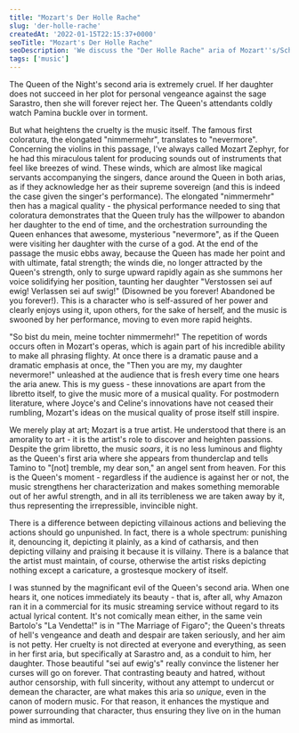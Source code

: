 ```yaml
---
title: "Mozart's Der Holle Rache"
slug: 'der-holle-rache'
createdAt: '2022-01-15T22:15:37+0000'
seoTitle: "Mozart's Der Holle Rache"
seoDescription: 'We discuss the "Der Holle Rache" aria of Mozart''s/Schikaneder''s Magic Flute.'
tags: ['music']
---
```


The Queen of the Night's second aria is extremely cruel. If her daughter does not succeed in her plot for personal vengeance against the sage Sarastro, then she will forever reject her. The Queen's attendants coldly watch Pamina buckle over in torment.

But what heightens the cruelty is the music itself. The famous first coloratura, the elongated "nimmermehr", translates to "nevermore". Concerning the violins in this passage, I've always called Mozart Zephyr, for he had this miraculous talent for producing sounds out of instruments that feel like breezes of wind. These winds, which are almost like magical servants accompanying the singers, dance around the Queen in both arias, as if they acknowledge her as their supreme sovereign (and this is indeed the case given the singer's performance). The elongated "nimmermehr" then has a magical quality - the physical performance needed to sing that coloratura demonstrates that the Queen truly has the willpower to abandon her daughter to the end of time, and the orchestration surrounding the Queen enhances that awesome, mysterious "nevermore", as if the Queen were visiting her daughter with the curse of a god. At the end of the passage the music ebbs away, because the Queen has made her point and with ultimate, fatal strength; the winds die, no longer attracted by the Queen's strength, only to surge upward rapidly again as she summons her voice solidifying her position, taunting her daughter "Verstossen sei auf ewig! Verlassen sei auf swig!" (Disowned be you forever! Abandoned be you forever!). This is a character who is self-assured of her power and clearly enjoys using it, upon others, for the sake of herself, and the music is swooned by her performance, moving to even more rapid heights.

"So bist du mein, meine tochter nimmermehr!" The repetition of words occurs often in Mozart's operas, which is again part of his incredible ability to make all phrasing flighty. At once there is a dramatic pause and a dramatic emphasis at once, the "Then you are my, my daughter nevermore!" unleashed at the audience that is fresh every time one hears the aria anew. This is my guess - these innovations are apart from the libretto itself, to give the music more of a musical quality. For postmodern literature, where Joyce's and Celine's innovations have not ceased their rumbling, Mozart's ideas on the musical quality of prose itself still inspire.

We merely play at art; Mozart is a true artist. He understood that there is an amorality to art - it is the artist's role to discover and heighten passions. Despite the grim libretto, the music _soars_, it is no less luminous and flighty as the Queen's first aria where she appears from thunderclap and tells Tamino to "\[not\] tremble, my dear son," an angel sent from heaven. For this is the Queen's moment - regardless if the audience is against her or not, the music strengthens her characterization and makes something memorable out of her awful strength, and in all its terribleness we are taken away by it, thus representing the irrepressible, invincible night.

There is a difference between depicting villainous actions and believing the actions should go unpunished. In fact, there is a whole spectrum: punishing it, denouncing it, depicting it plainly, as a kind of catharsis, and then depicting villainy and praising it because it is villainy. There is a balance that the artist must maintain, of course, otherwise the artist risks depicting nothing except a caricature, a grostesque mockery of itself.

I was stunned by the magnificant evil of the Queen's second aria. When one hears it, one notices immediately its beauty - that is, after all, why Amazon ran it in a commercial for its music streaming service without regard to its actual lyrical content. It's not comically mean either, in the same vein Bartolo's "La Vendetta!" is in "The Marriage of Figaro"; the Queen's threats of hell's vengeance and death and despair are taken seriously, and her aim is not petty. Her cruelty is not directed at everyone and everything, as seen in her first aria, but specifically at Sarastro and, as a conduit to him, her daughter. Those beautiful "sei auf ewig's" really convince the listener her curses will go on forever. That contrasting beauty and hatred, without author censorship, with full sincerity, without any attempt to undercut or demean the character, are what makes this aria so _unique_, even in the canon of modern music. For that reason, it enhances the mystique and power surrounding that character, thus ensuring they live on in the human mind as immortal.
